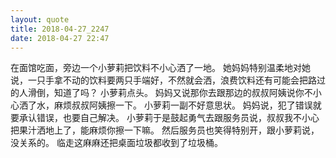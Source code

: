 ```yaml
---
layout: quote
title: 2018-04-27_2247
date: 2018-04-27 22:47
---
```


在面馆吃面，旁边一个小萝莉把饮料不小心洒了一地。
她妈妈特别温柔地对她说，一只手拿不动的饮料要两只手端好，不然就会洒，浪费饮料还有可能会把路过的人滑倒，知道了吗？
小萝莉点头。
妈妈又说那你去跟那边的叔叔阿姨说你不小心洒了水，麻烦叔叔阿姨擦一下。
小萝莉一副不好意思状。
妈妈说，犯了错误就要承认错误，也要自己解决。
小萝莉于是鼓起勇气去跟服务员说，叔叔我不小心把果汁洒地上了，能麻烦你擦一下嘛。
然后服务员也笑得特别开，跟小萝莉说，没关系的。
临走这麻麻还把桌面垃圾都收到了垃圾桶。